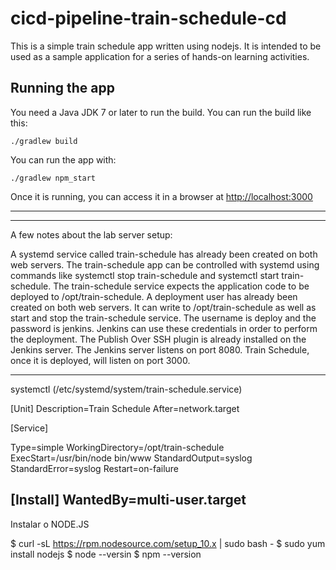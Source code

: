 # cicd-pipeline-train-schedule-cd

This is a simple train schedule app written using nodejs. It is intended to be used as a sample application for a series of hands-on learning activities.

## Running the app

You need a Java JDK 7 or later to run the build. You can run the build like this:

    ./gradlew build

You can run the app with:

    ./gradlew npm_start

Once it is running, you can access it in a browser at [http://localhost:3000](http://localhost:3000)

------------
---------------
A few notes about the lab server setup:

A systemd service called train-schedule has already been created on both web servers. 
The train-schedule app can be controlled with systemd using commands like systemctl stop train-schedule and systemctl start train-schedule.
The train-schedule service expects the application code to be deployed to /opt/train-schedule.
A deployment user has already been created on both web servers. It can write to /opt/train-schedule as well as start and stop the train-schedule service. 
The username is deploy and the password is jenkins. Jenkins can use these credentials in order to perform the deployment.
The Publish Over SSH plugin is already installed on the Jenkins server.
The Jenkins server listens on port 8080. Train Schedule, once it is deployed, will listen on port 3000.

---------------------
systemctl (/etc/systemd/system/train-schedule.service)

[Unit]
Description=Train Schedule
After=network.target

[Service]

Type=simple
WorkingDirectory=/opt/train-schedule
ExecStart=/usr/bin/node bin/www
StandardOutput=syslog
StandardError=syslog
Restart=on-failure

[Install]
WantedBy=multi-user.target
------------------------------------------
Instalar o NODE.JS

$ curl -sL https://rpm.nodesource.com/setup_10.x | sudo bash -
$ sudo yum install nodejs
$ node --versin
$ npm --version

